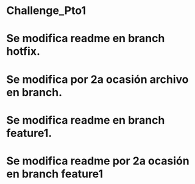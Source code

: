 # Challenge_Pto1
# Se modifica readme en branch hotfix.
# Se modifica por 2a ocasión archivo en branch.
# Se modifica readme en branch feature1.
# Se modifica readme por 2a ocasión en branch feature1
